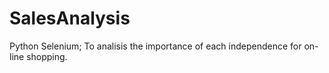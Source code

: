 # SalesAnalysis
Python Selenium;
To analisis the importance of each independence for on-line shopping. 
